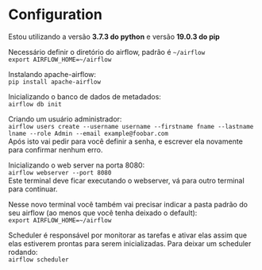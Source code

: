 # Configuration
Estou utilizando a versão **3.7.3 do python** e versão **19.0.3 do pip**  

Necessário definir o diretório do airflow, padrão é `~/airflow`  
`export AIRFLOW_HOME=~/airflow`  

Instalando apache-airflow:  
`pip install apache-airflow`  

Inicializando o banco de dados de metadados:  
`airflow db init`  

Criando um usuário administrador:  
`airflow users create --username username --firstname fname --lastname lname --role Admin --email example@foobar.com`  
Após isto vai pedir para você definir a senha, e escrever ela novamente para confirmar nenhum erro.  

Inicializando o web server na porta 8080:  
`airflow webserver --port 8080`  
Este terminal deve ficar executando o webserver, vá para outro terminal para continuar.  

Nesse novo terminal você também vai precisar indicar a pasta padrão do seu airflow (ao menos que você tenha deixado o default):  
`export AIRFLOW_HOME=~/airflow`  

Scheduler é responsável por monitorar as tarefas e ativar elas assim que elas estiverem prontas para serem inicializadas. Para deixar um scheduler rodando:  
`airflow scheduler`  